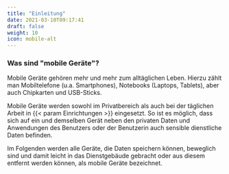 ```yaml
---
title: "Einleitung"
date: 2021-03-10T09:17:41
draft: false
weight: 10
icon: mobile-alt
---
```

### Was sind "mobile Geräte"?

Mobile Geräte gehören mehr und mehr zum alltäglichen Leben. Hierzu zählt man Mobiltelefone (u.a. Smartphones), Notebooks (Laptops, Tablets), aber auch Chipkarten und USB-Sticks.

Mobile Geräte werden sowohl im Privatbereich als auch bei der täglichen Arbeit in {{< param Einrichtungen >}} eingesetzt. So ist es möglich, dass sich auf ein und demselben Gerät neben den privaten Daten und Anwendungen des Benutzers oder der Benutzerin auch sensible dienstliche Daten befinden.

Im Folgenden werden alle Geräte, die Daten speichern können, beweglich sind und damit leicht in das Dienstgebäude gebracht oder aus diesem entfernt werden können, als mobile Geräte bezeichnet.



